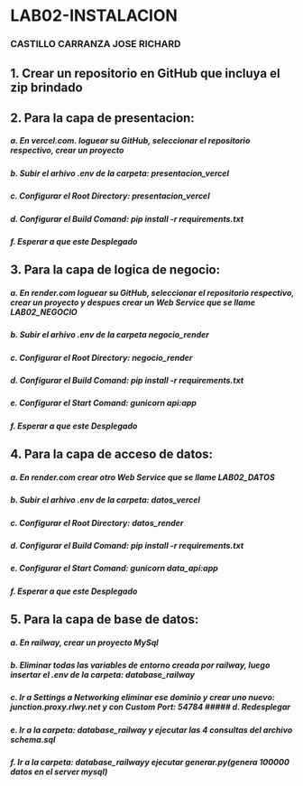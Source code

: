 # LAB02-INSTALACION
### CASTILLO CARRANZA JOSE RICHARD
## 1. Crear un repositorio en GitHub que incluya el zip brindado
## 2. Para la capa de presentacion:
##### a. En vercel.com. loguear su GitHub, seleccionar el repositorio respectivo, crear un proyecto
##### b. Subir el arhivo .env de la carpeta: presentacion_vercel
##### c. Configurar el Root Directory: presentacion_vercel
##### d. Configurar el Build Comand: pip install -r requirements.txt
##### f. Esperar a que este Desplegado
## 3. Para la capa de logica de negocio:
##### a. En render.com loguear su GitHub, seleccionar el repositorio respectivo, crear un proyecto  y despues crear un Web Service  que se llame LAB02_NEGOCIO
##### b. Subir el arhivo .env de la carpeta negocio_render
##### c. Configurar el Root Directory: negocio_render
##### d. Configurar el Build Comand: pip install -r requirements.txt
##### e. Configurar el Start Comand: gunicorn api:app
##### f. Esperar a que este Desplegado
## 4. Para la capa de acceso de datos:
##### a. En render.com crear otro Web Service  que se llame LAB02_DATOS
##### b. Subir el arhivo .env de la carpeta: datos_vercel
##### c. Configurar el Root Directory: datos_render
##### d. Configurar el Build Comand: pip install -r requirements.txt
##### e. Configurar el Start Comand: gunicorn data_api:app
##### f. Esperar a que este Desplegado
## 5. Para la capa de base de datos:
##### a. En railway, crear un proyecto MySql
##### b. Eliminar todas las variables de entorno creada por railway, luego insertar el .env de la carpeta: database_railway
##### c. Ir a Settings a Networking eliminar ese dominio y crear uno nuevo: junction.proxy.rlwy.net  y con Custom Port: 54784 ##### d. Redesplegar
##### e. Ir a la carpeta: database_railway y ejecutar las 4 consultas del archivo schema.sql
##### f. Ir a la carpeta: database_railwayy ejecutar generar.py(genera 100000 datos en el server mysql)
